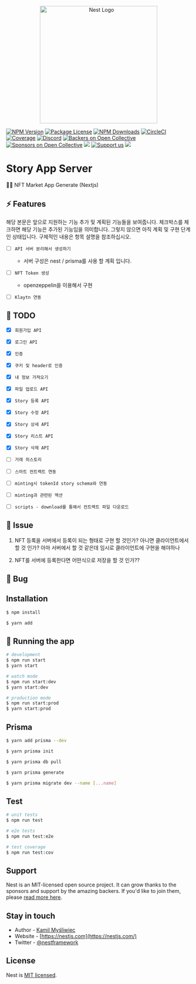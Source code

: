 <p align="center">
  <a href="http://nestjs.com/" target="blank"><img src="https://nestjs.com/img/logo_text.svg" width="320" alt="Nest Logo" /></a>
</p>

<a href="https://www.npmjs.com/~nestjscore" target="_blank"><img src="https://img.shields.io/npm/v/@nestjs/core.svg" alt="NPM Version" /></a>
<a href="https://www.npmjs.com/~nestjscore" target="_blank"><img src="https://img.shields.io/npm/l/@nestjs/core.svg" alt="Package License" /></a>
<a href="https://www.npmjs.com/~nestjscore" target="_blank"><img src="https://img.shields.io/npm/dm/@nestjs/common.svg" alt="NPM Downloads" /></a>
<a href="https://circleci.com/gh/nestjs/nest" target="_blank"><img src="https://img.shields.io/circleci/build/github/nestjs/nest/master" alt="CircleCI" /></a>
<a href="https://coveralls.io/github/nestjs/nest?branch=master" target="_blank"><img src="https://coveralls.io/repos/github/nestjs/nest/badge.svg?branch=master#9" alt="Coverage" /></a>
<a href="https://discord.gg/G7Qnnhy" target="_blank"><img src="https://img.shields.io/badge/discord-online-brightgreen.svg" alt="Discord"/></a>
<a href="https://opencollective.com/nest#backer" target="_blank"><img src="https://opencollective.com/nest/backers/badge.svg" alt="Backers on Open Collective" /></a>
<a href="https://opencollective.com/nest#sponsor" target="_blank"><img src="https://opencollective.com/nest/sponsors/badge.svg" alt="Sponsors on Open Collective" /></a>
  <a href="https://paypal.me/kamilmysliwiec" target="_blank"><img src="https://img.shields.io/badge/Donate-PayPal-ff3f59.svg"/></a>
    <a href="https://opencollective.com/nest#sponsor"  target="_blank"><img src="https://img.shields.io/badge/Support%20us-Open%20Collective-41B883.svg" alt="Support us"></a>
  <a href="https://twitter.com/nestframework" target="_blank"><img src="https://img.shields.io/twitter/follow/nestframework.svg?style=social&label=Follow"></a>
</p>
  <!--[![Backers on Open Collective](https://opencollective.com/nest/backers/badge.svg)](https://opencollective.com/nest#backer)
  [![Sponsors on Open Collective](https://opencollective.com/nest/sponsors/badge.svg)](https://opencollective.com/nest#sponsor)-->

# Story App Server

🙏🏻 NFT Market App Generate (Nextjs)


## ⚡ Features

해당 본문은 앞으로 지원하는 기능 추가 및 계획된 기능들을 보여줍니다. 체크박스를 체크하면 해당 기능은 추가된 기능임을 의미합니다. 그렇지 않으면 아직 계획 및 구현 단계인 상태입니다. 구체적인 내용은 항목 설명을 참조하십시오.


- [ ] `API 서버 분리해서 생성하기`
    - 서버 구성은 nest / prisma를 사용 할 계획 입니다.

- [ ] `NFT Token 생성`
    - openzeppelin을 이용해서 구현
  
- [ ] `Klaytn 연동`

## 📝 TODO

- [x] `회원가입 API`

- [x] `로그인 API`

- [x] `인증`

- [x] `쿠키 및 header로 인증`

- [x] `내 정보 가져오기`

- [x] `파일 업로드 API`

- [x] `Story 등록 API`

- [x] `Story 수정 API`

- [x] `Story 상세 API`

- [x] `Story 리스트 API`

- [x] `Story 삭제 API`

- [ ] `거래 히스토리`

- [ ] `스마트 컨트랙트 연동`

- [ ] `minting시 tokenId story schema와 연동`

- [ ] `minting과 관련된 액션`

- [ ] `scripts - download를 통해서 컨트랙트 파일 다운로드`


## 🐳 Issue

1. NFT 등록을 서버에서 등록이 되는 형태로 구현 할 것인가? 아니면 클라이언트에서 할 것 인가? 아마 서버에서 할 것 같은데 임시로 클라이언트에 구현을 해야하나

2. NFT를 서버에 등록한다면 어떤식으로 저장을 할 것 인가??


## 💩 Bug


## Installation

```bash
$ npm install

$ yarn add
```

## 🚀 Running the app

```bash
# development
$ npm run start
$ yarn start

# watch mode
$ npm run start:dev
$ yarn start:dev

# production mode
$ npm run start:prod
$ yarn start:prod
```

## Prisma

```bash
$ yarn add prisma --dev

$ yarn prisma init

$ yarn prisma db pull

$ yarn prisma generate

$ yarn prisma migrate dev --name [...name]

```

## Test

```bash
# unit tests
$ npm run test

# e2e tests
$ npm run test:e2e

# test coverage
$ npm run test:cov
```

## Support

Nest is an MIT-licensed open source project. It can grow thanks to the sponsors and support by the amazing backers. If you'd like to join them, please [read more here](https://docs.nestjs.com/support).

## Stay in touch

- Author - [Kamil Myśliwiec](https://kamilmysliwiec.com)
- Website - [https://nestjs.com](https://nestjs.com/)
- Twitter - [@nestframework](https://twitter.com/nestframework)

## License

Nest is [MIT licensed](LICENSE).

